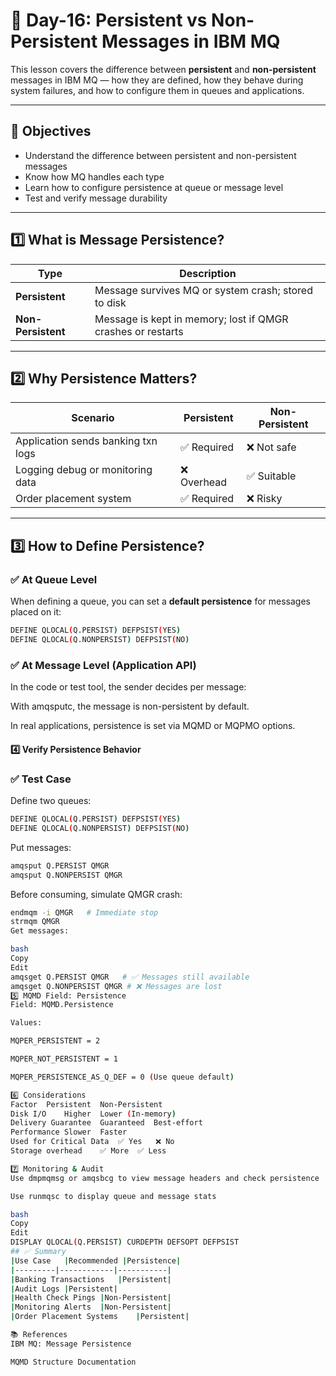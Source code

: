 # 📘 Day-16: Persistent vs Non-Persistent Messages in IBM MQ

This lesson covers the difference between **persistent** and **non-persistent** messages in IBM MQ — how they are defined, how they behave during system failures, and how to configure them in queues and applications.

---

## 🎯 Objectives

- Understand the difference between persistent and non-persistent messages
- Know how MQ handles each type
- Learn how to configure persistence at queue or message level
- Test and verify message durability

---

## 1️⃣ What is Message Persistence?

| Type             | Description                                                                 |
|------------------|-----------------------------------------------------------------------------|
| **Persistent**   | Message survives MQ or system crash; stored to disk                         |
| **Non-Persistent** | Message is kept in memory; lost if QMGR crashes or restarts                |

---

## 2️⃣ Why Persistence Matters?

| Scenario                           | Persistent | Non-Persistent |
|------------------------------------|------------|----------------|
| Application sends banking txn logs | ✅ Required | ❌ Not safe     |
| Logging debug or monitoring data   | ❌ Overhead | ✅ Suitable     |
| Order placement system             | ✅ Required | ❌ Risky        |

---

## 3️⃣ How to Define Persistence?

### ✅ At Queue Level

When defining a queue, you can set a **default persistence** for messages placed on it:

```bash
DEFINE QLOCAL(Q.PERSIST) DEFPSIST(YES)
DEFINE QLOCAL(Q.NONPERSIST) DEFPSIST(NO)
```
### ✅ At Message Level (Application API)
In the code or test tool, the sender decides per message:

With amqsputc, the message is non-persistent by default.

In real applications, persistence is set via MQMD or MQPMO options.

#### 4️⃣ Verify Persistence Behavior
### ✅ Test Case
Define two queues:

```bash
DEFINE QLOCAL(Q.PERSIST) DEFPSIST(YES)
DEFINE QLOCAL(Q.NONPERSIST) DEFPSIST(NO)
```
Put messages:
```bash
amqsput Q.PERSIST QMGR
amqsput Q.NONPERSIST QMGR
```
Before consuming, simulate QMGR crash:

```bash
endmqm -i QMGR   # Immediate stop
strmqm QMGR
Get messages:

bash
Copy
Edit
amqsget Q.PERSIST QMGR   # ✅ Messages still available
amqsget Q.NONPERSIST QMGR # ❌ Messages are lost
5️⃣ MQMD Field: Persistence
Field: MQMD.Persistence

Values:

MQPER_PERSISTENT = 2

MQPER_NOT_PERSISTENT = 1

MQPER_PERSISTENCE_AS_Q_DEF = 0 (Use queue default)

6️⃣ Considerations
Factor	Persistent	Non-Persistent
Disk I/O	Higher	Lower (In-memory)
Delivery Guarantee	Guaranteed	Best-effort
Performance	Slower	Faster
Used for Critical Data	✅ Yes	❌ No
Storage overhead	✅ More	✅ Less

7️⃣ Monitoring & Audit
Use dmpmqmsg or amqsbcg to view message headers and check persistence

Use runmqsc to display queue and message stats

bash
Copy
Edit
DISPLAY QLOCAL(Q.PERSIST) CURDEPTH DEFSOPT DEFPSIST
## ✅ Summary
|Use Case	|Recommended |Persistence|
|---------|------------|-----------|
|Banking Transactions	|Persistent|
|Audit Logs	|Persistent|
|Health Check Pings	|Non-Persistent|
|Monitoring Alerts	|Non-Persistent|
|Order Placement Systems	|Persistent|

📚 References
IBM MQ: Message Persistence

MQMD Structure Documentation
